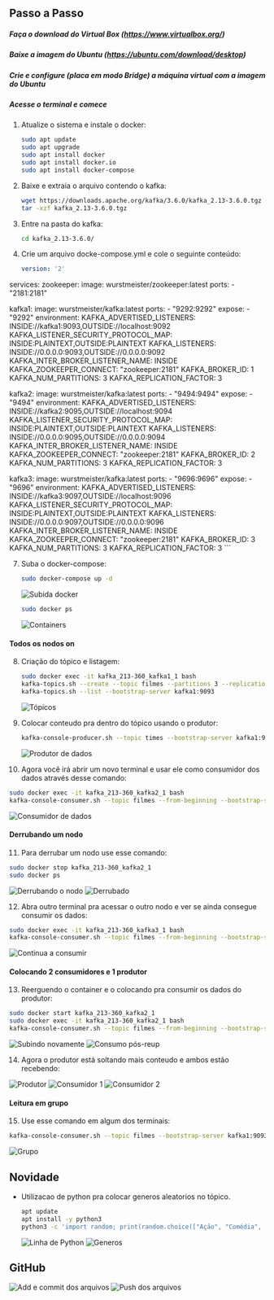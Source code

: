 ## Passo a Passo

##### Faça o download do Virtual Box (https://www.virtualbox.org/)

##### Baixe a imagem do Ubuntu (https://ubuntu.com/download/desktop)

##### Crie e configure (placa em modo Bridge) a máquina virtual com a imagem do Ubuntu

##### Acesse o terminal e comece

1. Atualize o sistema e instale o docker:
    ```bash
    sudo apt update
    sudo apt upgrade
    sudo apt install docker
    sudo apt install docker.io
    sudo apt install docker-compose
    ```

2. Baixe e extraia o arquivo contendo o kafka:
    ```bash
    wget https://downloads.apache.org/kafka/3.6.0/kafka_2.13-3.6.0.tgz
    tar -xzf kafka_2.13-3.6.0.tgz
    ```

5. Entre na pasta do kafka:
    ```bash
    cd kafka_2.13-3.6.0/
    ```

6. Crie um arquivo docke-compose.yml e cole o seguinte conteúdo:

    ```yaml
    version: '2'
services:
  zookeeper:
    image: wurstmeister/zookeeper:latest
    ports:
     - "2181:2181"

  kafka1:
    image: wurstmeister/kafka:latest
    ports:
     - "9292:9292"
    expose:
     - "9292"
    environment:
      KAFKA_ADVERTISED_LISTENERS: INSIDE://kafka1:9093,OUTSIDE://localhost:9092
      KAFKA_LISTENER_SECURITY_PROTOCOL_MAP: INSIDE:PLAINTEXT,OUTSIDE:PLAINTEXT
      KAFKA_LISTENERS: INSIDE://0.0.0.0:9093,OUTSIDE://0.0.0.0:9092
      KAFKA_INTER_BROKER_LISTENER_NAME: INSIDE
      KAFKA_ZOOKEEPER_CONNECT: "zookeeper:2181"
      KAFKA_BROKER_ID: 1
      KAFKA_NUM_PARTITIONS: 3
      KAFKA_REPLICATION_FACTOR: 3

  kafka2:
    image: wurstmeister/kafka:latest
    ports:
     - "9494:9494"
    expose:
     - "9494"
    environment:
      KAFKA_ADVERTISED_LISTENERS: INSIDE://kafka2:9095,OUTSIDE://localhost:9094
      KAFKA_LISTENER_SECURITY_PROTOCOL_MAP: INSIDE:PLAINTEXT,OUTSIDE:PLAINTEXT
      KAFKA_LISTENERS: INSIDE://0.0.0.0:9095,OUTSIDE://0.0.0.0:9094
      KAFKA_INTER_BROKER_LISTENER_NAME: INSIDE
      KAFKA_ZOOKEEPER_CONNECT: "zookeeper:2181"
      KAFKA_BROKER_ID: 2
      KAFKA_NUM_PARTITIONS: 3
      KAFKA_REPLICATION_FACTOR: 3

  kafka3:
    image: wurstmeister/kafka:latest
    ports:
     - "9696:9696"
    expose:
     - "9696"
    environment:
      KAFKA_ADVERTISED_LISTENERS: INSIDE://kafka3:9097,OUTSIDE://localhost:9096
      KAFKA_LISTENER_SECURITY_PROTOCOL_MAP: INSIDE:PLAINTEXT,OUTSIDE:PLAINTEXT
      KAFKA_LISTENERS: INSIDE://0.0.0.0:9097,OUTSIDE://0.0.0.0:9096
      KAFKA_INTER_BROKER_LISTENER_NAME: INSIDE
      KAFKA_ZOOKEEPER_CONNECT: "zookeeper:2181"
      KAFKA_BROKER_ID: 3
      KAFKA_NUM_PARTITIONS: 3
      KAFKA_REPLICATION_FACTOR: 3
    ```

7. Suba o docker-compose:
    
    ```bash
    sudo docker-compose up -d
    ```
    ![Subida docker](images/dockerup.png)
    
    ```bash
    sudo docker ps
    ```
    ![Containers](images/containers.png)

#### Todos os nodos on

8. Criação do tópico e listagem:
    
    ```bash
    sudo docker exec -it kafka_213-360_kafka1_1 bash
    kafka-topics.sh --create --topic filmes --partitions 3 --replication-factor 3 --bootstrap-server kafka1:9093
    kafka-topics.sh --list --bootstrap-server kafka1:9093
    ```
    ![Tópicos](images/topicos.png)
    
9. Colocar conteudo pra dentro do tópico usando o produtor:

   ```bash
   kafka-console-producer.sh --topic times --bootstrap-server kafka1:9093
   ```
   ![Produtor de dados](images/inputdedados.png)
   
10. Agora você irá abrir um novo terminal e usar ele como consumidor dos dados através desse comando:
   
   ```bash
   sudo docker exec -it kafka_213-360_kafka2_1 bash
   kafka-console-consumer.sh --topic filmes --from-beginning --bootstrap-server kafka1:9093
   ```
   ![Consumidor de dados](images/consumidor.png)
   
   
#### Derrubando um nodo

11. Para derrubar um nodo use esse comando:
   
   ```bash
   sudo docker stop kafka_213-360_kafka2_1
   sudo docker ps
   ```
   ![Derrubando o nodo](images/stopcontainer.png)
   ![Derrubado](images/derrubado.png)
   
12. Abra outro terminal pra acessar o outro nodo e ver se ainda consegue consumir os dados:

   ```bash
   sudo docker exec -it kafka_213-360_kafka3_1 bash
   kafka-console-consumer.sh --topic filmes --from-beginning --bootstrap-server kafka1:9093
   ```
   ![Continua a consumir](images/consumo3.png)
   
#### Colocando 2 consumidores e 1 produtor

13. Reerguendo o container e o colocando pra consumir os dados do produtor:
   
   ```bash
   sudo docker start kafka_213-360_kafka2_1
   sudo docker exec -it kafka_213-360_kafka2_1 bash   
   kafka-console-consumer.sh --topic filmes --from-beginning --bootstrap-server kafka1:9093
   ```
   ![Subindo novamente](images/reupdocontainer.png)
   ![Consumo pós-reup](images/consumo2posreup.png)

14. Agora o produtor está soltando mais conteudo e ambos estão recebendo:

   ![Produtor](images/produtor.png)
   ![Consumidor 1](images/consumidor2.png)
   ![Consumidor 2](images/consumidor3.png)
   
#### Leitura em grupo

15. Use esse comando em algum dos terminais:

   ```bash
   kafka-console-consumer.sh --topic filmes --bootstrap-server kafka1:9093 --from-beginning --group meu-grupo
   ```
   ![Grupo](images/grupo.png)   
   
## Novidade

- Utilizacao de python pra colocar generos aleatorios no tópico.

    ```bash
    apt update
    apt install -y python3
    python3 -c 'import random; print(random.choice(["Ação", "Comédia", "Drama"]))' | kafka-console-producer.sh --topic filmes --bootstrap-server kafka1:9093
    ```

    ![Linha de Python](images/python.png)
    ![Generos](images/generosaleatorios.png)
    
## GitHub

![Add e commit dos arquivos](images/git-addecommit.png)
![Push dos arquivos](images/git-push.png)






